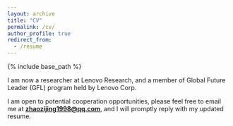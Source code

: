```yaml
---
layout: archive
title: "CV"
permalink: /cv/
author_profile: true
redirect_from:
  - /resume
---
```


{% include base_path %}

I am now a researcher at Lenovo Research, and a member of Global Future Leader (GFL) program held by Lenovo Corp.

I am open to potential cooperation opportunities, please feel free to email me at **zhaozijing1998@qq.com**, and I will promptly reply with my updated resume.
